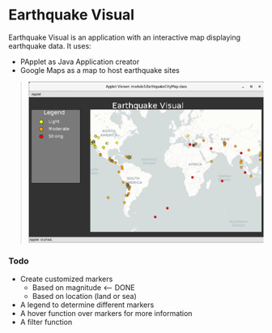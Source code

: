 # Earthquake Visual

Earthquake Visual is an application with an interactive map displaying earthquake data. It uses:

  - PApplet as Java Application creator
  - Google Maps as a map to host earthquake sites



> ![Application so far](legend.PNG)

### Todo
* Create customized markers
    * Based on magnitude <-- DONE
    * Based on location (land or sea)
* A legend to determine different markers
* A hover function over markers for more information
* A filter function
